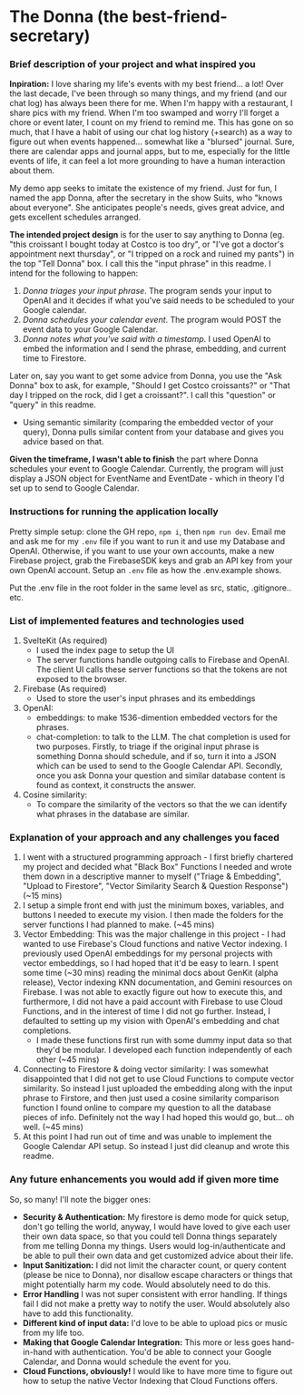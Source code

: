 # The Donna (the best-friend-secretary)
### Brief description of your project and what inspired you
**Inpiration:** I love sharing my life's events with my best friend... a lot! Over the last decade, I've been through so many things, and my friend (and our chat log) has always been there for me. When I'm happy with a restaurant, I share pics with my friend. When I'm too swamped and worry I'll forget a chore or event later, I count on my friend to remind me. This has gone on so much, that I have a habit of using our chat log history (+search) as a way to figure out when events happened... somewhat like a "blursed" journal. Sure, there are calendar apps and journal apps, but to me, especially for the little events of life, it can feel a lot more grounding to have a human interaction about them.

My demo app seeks to imitate the existence of my friend. Just for fun, I named the app Donna, after the secretary in the show Suits, who "knows about everyone". She anticipates people's needs, gives great advice, and gets excellent schedules arranged.

**The intended project design** is for the user to say anything to Donna (eg. "this croissant I bought today at Costco is too dry", or "I've got a doctor's appointment next thursday", or "I tripped on a rock and ruined my pants") in the top "Tell Donna" box. I call this the "input phrase" in this readme. I intend for the following to happen:
1. _Donna triages your input phrase_. The program sends your input to OpenAI and it decides if what you've said needs to be scheduled to your Google calendar.
2. _Donna schedules your calendar event_. The program would POST the event data to your Google Calendar.
3. _Donna notes what you've said with a timestamp_. I used OpenAI to embed the information and I send the phrase, embedding, and current time to Firestore.

Later on, say you want to get some advice from Donna, you use the "Ask Donna" box to ask, for example, "Should I get Costco croissants?" or "That day I tripped on the rock, did I get a croissant?". I call this "question" or "query" in this readme.
- Using semantic similarity (comparing the embedded vector of your query), Donna pulls similar content from your database and gives you advice based on that.

**Given the timeframe, I wasn't able to finish** the part where Donna schedules your event to Google Calendar. Currently, the program will just display a JSON object for EventName and EventDate - which in theory I'd set up to send to Google Calendar.

### Instructions for running the application locally

Pretty simple setup: clone the GH repo, `npm i`, then `npm run dev`. Email me and ask me for my `.env` file if you want to run it and use my Database and OpenAI. Otherwise, if you want to use your own accounts, make a new Firebase project, grab the FirebaseSDK keys and grab an API key from your own OpenAI account. Setup an `.env` file as how the .env.example shows. 

Put the .env file in the root folder in the same level as src, static, .gitignore.. etc.


### List of implemented features and technologies used
1. SvelteKit (As required)
    - I used the index page to setup the UI
    - The server functions handle outgoing calls to Firebase and OpenAI. The client UI calls these server functions so that the tokens are not exposed to the browser.
2. Firebase (As required)
    - Used to store the user's input phrases and its embeddings
3. OpenAI:
    - embeddings: to make 1536-dimention embedded vectors for the phrases.
    - chat-completion: to talk to the LLM. The chat completion is used for two purposes. Firstly, to triage if the original input phrase is something Donna should schedule, and if so, turn it into a JSON which can be used to send to the Google Calendar API. Secondly, once you ask Donna your question and similar database content is found as context, it constructs the answer.
4. Cosine similarity:
    - To compare the similarity of the vectors so that the we can identify what phrases in the database are similar.

### Explanation of your approach and any challenges you faced
1. I went with a structured programming approach - I first briefly chartered my project and decided what "Black Box" Functions I needed and wrote them down in a descriptive manner to myself ("Triage & Embedding", "Upload to Firestore", "Vector Similarity Search & Question Response") (~15 mins)
2. I setup a simple front end with just the minimum boxes, variables, and buttons I needed to execute my vision. I then made the folders for the server functions I had planned to make. (~45 mins)
3. Vector Embedding: This was the major challenge in this project - I had wanted to use Firebase's Cloud functions and native Vector indexing. I previously used OpenAI embeddings for my personal projects with vector embeddings, so I had hoped that it'd be easy to learn. I spent some time (~30 mins) reading the minimal docs about GenKit (alpha release), Vector indexing KNN documentation, and Gemini resources on Firebase. I was not able to exactly figure out how to execute this, and furthermore, I did not have a paid account with Firebase to use Cloud Functions, and in the interest of time I did not go further. Instead, I defaulted to setting up my vision with OpenAI's embedding and chat completions.
    - I made these functions first run with some dummy input data so that they'd be modular. I developed each function independently of each other (~45 mins)
4. Connecting to Firestore & doing vector similarity: I was somewhat disappointed that I did not get to use Cloud Functions to compute vector similarity. So instead I just uploaded the embedding along with the input phrase to Firstore, and then just used a cosine similarity comparison function I found online to compare my question to all the database pieces of info. Definitely not the way I had hoped this would go, but... oh well. (~45 mins)
5. At this point I had run out of time and was unable to implement the Google Calendar API setup. So instead I just did cleanup and wrote this readme.

### Any future enhancements you would add if given more time
So, so many! I'll note the bigger ones:
- **Security & Authentication:** My firestore is demo mode for quick setup, don't go telling the world, anyway, I would have loved to give each user their own data space, so that you could tell Donna things separately from me telling Donna my things. Users would log-in/authenticate and be able to pull their own data and get customized advice about their life.
- **Input Sanitization:** I did not limit the character count, or query content (please be nice to Donna), nor disallow escape characters or things that might potentially harm my code. Would absolutely need to do this.
- **Error Handling** I was not super consistent with error handling. If things fail I did not make a pretty way to notify the user. Would absolutely also have to add this functionality.
- **Different kind of input data:** I'd love to be able to upload pics or music from my life too.
- **Making that Google Calendar Integration:** This more or less goes hand-in-hand with authentication. You'd be able to connect your Google Calendar, and Donna would schedule the event for you.
- **Cloud Functions, obviously!** I would like to have more time to figure out how to setup the native Vector Indexing that Cloud Functions offers.
